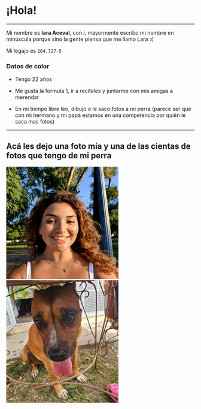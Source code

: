 # ¡Hola!
___


Mi nombre es __Iara Aceval__, con _i_, mayormente escribo mi nombre en minúscula porque sino la gente piensa que me llamo Lara :(

Mi legajo es `204.727-5`

### Datos de color

+ Tengo 22 años

+ Me gusta la formula 1, ir a recitales y juntarme con mis amigas a merendar

+ En mi tiempo libre leo, dibujo o le saco fotos a mi perra (parece ser que con mi hermano y mi papá estamos en una competencia por quién le saca mas fotos)

___

## Acá les dejo una foto mía y una de las cientas de fotos que tengo de mi perra

<img src="fotoMia.jpg" width="300"> <img src="fotoCloe.jpg" width="300"> 
